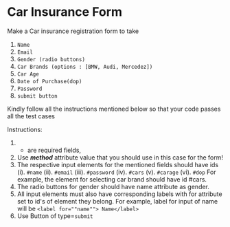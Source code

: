 # Car Insurance Form

Make a Car insurance registration form to take 
 1. `Name`
 2. `Email`
 3. `Gender (radio buttons)`
 4. `Car Brands (options : [BMW, Audi, Mercedez])`
 5. `Car Age`
 6. `Date of Purchase(dop)`
 7. `Password`
 8. `submit button`
 
 Kindly follow all the instructions mentioned below so that your code passes all the test cases
 
 Instructions:
 
 1. * are required fields,
 2. Use <b><i>method</b></i> attribute value that you should use in this case for the form!
 3. The respective input elements for the mentioned fields should have ids
 (i). `#name`
 (ii). `#email`
 (iii). `#password`
 (iv). `#cars`
 (v). `#carage`
 (vi). `#dop`
 For example, the element for selecting car brand should have id #cars.
 4. The radio buttons for gender should have name attribute as gender.
 5. All input elements must also have corresponding labels with for attribute set to id's of element they belong. For example, label for input of name will be `<label for=""name""> Name</label>`
 6. Use Button of type=`submit`
